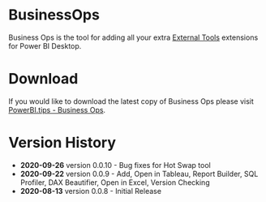 # BusinessOps
Business Ops is the tool for adding all your extra [External Tools](https://docs.microsoft.com/en-us/power-bi/create-reports/desktop-external-tools) extensions for Power BI Desktop.

# Download
If you would like to download the latest copy of Business Ops please visit [PowerBI.tips - Business Ops](https://powerbi.tips/product/business-ops-beta/).

# Version History
- **2020-09-26** version 0.0.10 - Bug fixes for Hot Swap tool
- **2020-09-22** version 0.0.9 - Add, Open in Tableau, Report Builder, SQL Profiler, DAX Beautifier, Open in Excel, Version Checking
- **2020-08-13** version 0.0.8 - Initial Release
